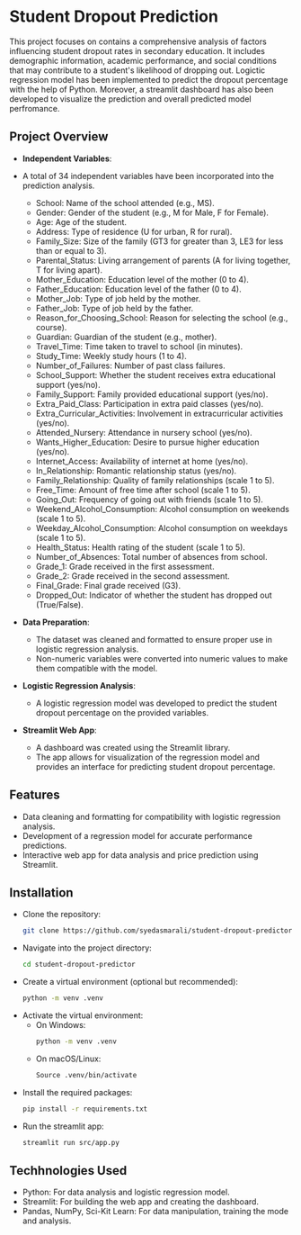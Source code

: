 # Student Dropout Prediction

This project focuses on contains a comprehensive analysis of factors influencing student dropout rates in secondary education. It includes demographic information, academic performance, and social conditions that may contribute to a student's likelihood of dropping out.
Logictic regression model has been implemented to predict the dropout percentage with the help of Python. Moreover, a streamlit dashboard has also been developed to visualize the prediction and overall predicted model perfromance.

## Project Overview

- **Independent Variables**:
- A total of 34 independent variables have been incorporated into the prediction analysis. 
  - School: Name of the school attended (e.g., MS).
  - Gender: Gender of the student (e.g., M for Male, F for Female).
  - Age: Age of the student.
  - Address: Type of residence (U for urban, R for rural).
  - Family_Size: Size of the family (GT3 for greater than 3, LE3 for less than or equal to 3).
  - Parental_Status: Living arrangement of parents (A for living together, T for living apart).
  - Mother_Education: Education level of the mother (0 to 4).
  - Father_Education: Education level of the father (0 to 4).
  - Mother_Job: Type of job held by the mother.
  - Father_Job: Type of job held by the father.
  - Reason_for_Choosing_School: Reason for selecting the school (e.g., course).
  - Guardian: Guardian of the student (e.g., mother).
  - Travel_Time: Time taken to travel to school (in minutes).
  - Study_Time: Weekly study hours (1 to 4).
  - Number_of_Failures: Number of past class failures.
  - School_Support: Whether the student receives extra educational support (yes/no).
  - Family_Support: Family provided educational support (yes/no).
  - Extra_Paid_Class: Participation in extra paid classes (yes/no).
  - Extra_Curricular_Activities: Involvement in extracurricular activities (yes/no).
  - Attended_Nursery: Attendance in nursery school (yes/no).
  - Wants_Higher_Education: Desire to pursue higher education (yes/no).
  - Internet_Access: Availability of internet at home (yes/no).
  - In_Relationship: Romantic relationship status (yes/no).
  - Family_Relationship: Quality of family relationships (scale 1 to 5).
  - Free_Time: Amount of free time after school (scale 1 to 5).
  - Going_Out: Frequency of going out with friends (scale 1 to 5).
  - Weekend_Alcohol_Consumption: Alcohol consumption on weekends (scale 1 to 5).
  - Weekday_Alcohol_Consumption: Alcohol consumption on weekdays (scale 1 to 5).
  - Health_Status: Health rating of the student (scale 1 to 5).
  - Number_of_Absences: Total number of absences from school.
  - Grade_1: Grade received in the first assessment.
  - Grade_2: Grade received in the second assessment.
  - Final_Grade: Final grade received (G3).
  - Dropped_Out: Indicator of whether the student has dropped out (True/False).

- **Data Preparation**: 
  - The dataset was cleaned and formatted to ensure proper use in logistic regression analysis.
  - Non-numeric variables were converted into numeric values to make them compatible with the model.

- **Logistic Regression Analysis**: 
  - A logistic regression model was developed to predict the student dropout percentage on the provided variables.

- **Streamlit Web App**: 
  - A dashboard was created using the Streamlit library.
  - The app allows for visualization of the regression model and provides an interface for predicting student dropout percentage.

## Features

- Data cleaning and formatting for compatibility with logistic regression analysis.
- Development of a regression model for accurate performance predictions.
- Interactive web app for data analysis and price prediction using Streamlit.

## Installation

- Clone the repository:
   ```bash
   git clone https://github.com/syedasmarali/student-dropout-predictor.git
   
- Navigate into the project directory:
  ```bash
  cd student-dropout-predictor

- Create a virtual environment (optional but recommended):
  ```bash
  python -m venv .venv

- Activate the virtual environment:
  - On Windows:
    ```bash
    python -m venv .venv
  - On macOS/Linux:
    ```bash
    Source .venv/bin/activate

- Install the required packages:
  ```bash
  pip install -r requirements.txt

- Run the streamlit app:
  ```bash
  streamlit run src/app.py


## Techhnologies Used

- Python: For data analysis and logistic regression model.
- Streamlit: For building the web app and creating the dashboard.
- Pandas, NumPy, Sci-Kit Learn: For data manipulation, training the mode and analysis.
